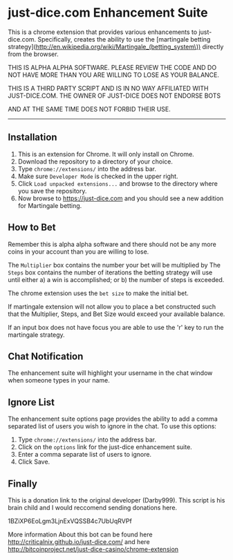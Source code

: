 just-dice.com Enhancement Suite
========================

This is a chrome extension that provides various enhancements to just-dice.com. Specifically, creates the ability to use the [martingale betting strategy](http://en.wikipedia.org/wiki/Martingale_(betting_system\)) directly from the browser.

THIS IS ALPHA ALPHA SOFTWARE. PLEASE REVIEW THE CODE AND DO NOT HAVE MORE THAN YOU ARE WILLING TO LOSE AS YOUR BALANCE.


THIS IS A THIRD PARTY SCRIPT AND IS IN NO WAY AFFILIATED WITH JUST-DICE.COM. THE OWNER OF JUST-DICE DOES NOT ENDORSE BOTS

AND AT THE SAME TIME DOES NOT FORBID THEIR USE.

------------
Installation
------------

1. This is an extension for Chrome. It will only install on Chrome.
2. Download the repository to a directory of your choice.
2. Type `chrome://extensions/` into the address bar.
3. Make sure `Developer Mode` is checked in the upper right.
4. Click `Load unpacked extensions...` and browse to the directory where you save the repository.
5. Now browse to https://just-dice.com and you should see a new addition for Martingale betting.


How to Bet
----------
Remember this is alpha alpha software and there should not be any more coins in your account than you are willing to lose.

The `Multiplier` box contains the number your bet will be multiplied by 
The `Steps` box contains the number of iterations the betting strategy will use until either a) a win is accomplished; or b) the number of steps is exceeded.

The chrome extension uses the `bet size` to make the initial bet.

If martingale extension will not allow you to place a bet constructed such that the Multiplier, Steps, and Bet Size would exceed your available balance.

If an input box does not have focus you are able to use the 'r' key to run the martingale strategy.

Chat Notification
-----------
The enhancement suite will highlight your username in the chat window when someone types in your name.

Ignore List
-----------
The enhancement suite options page provides the ability to add a comma separated list of users you wish to ignore in the chat. To use this options:

1. Type `chrome://extensions/` into the address bar.
2. Click on the `options` link for the just-dice enhancement suite.
3. Enter a comma separate list of users to ignore.
4. Click Save.

Finally
-------
This is a donation link to the original developer (Darby999). This script is his brain child and I would reccomend sending donations here. 

1BZiXP6EoLgm3LjnExVQSSB4c7UbUqRVPf

More information About this bot can be found here http://criticalnix.github.io/just-dice.com/ and here http://bitcoinproject.net/just-dice-casino/chrome-extension


